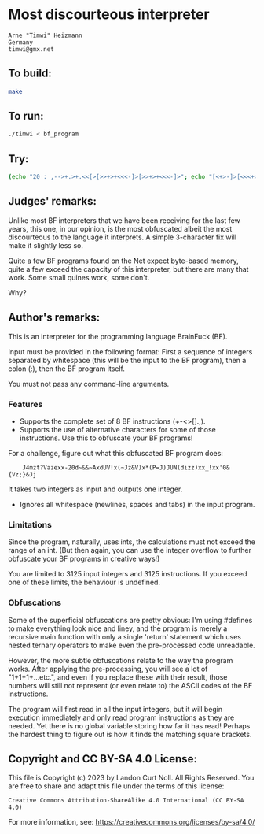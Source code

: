 # Most discourteous interpreter

    Arne "Timwi" Heizmann
    Germany
    timwi@gmx.net

## To build:

```sh
make
```

## To run:

```sh
./timwi < bf_program
```

## Try:

```sh
(echo "20 : ,-->+.>+.<<[>[>>+>+<<<-]>[>>+>+<<<-]>"; echo "[<+>-]>[<<<+>>>-]>[-]<<<<.<-]") | ./timwi
```

## Judges' remarks:

Unlike most BF interpreters that we have been receiving for the last few
years, this one, in our opinion, is the most obfuscated albeit the most
discourteous to the language it interprets. A simple 3-character fix will make
it slightly less so.

Quite a few BF programs found on the Net expect byte-based memory, quite a few
exceed the capacity of this interpreter, but there are many that work. Some
small quines work, some don't.

Why?

## Author's remarks:

This is an interpreter for the programming language BrainFuck (BF).

Input must be provided in the following format: First a sequence of integers
separated by whitespace (this will be the input to the BF program), then a
colon (:), then the BF program itself.

You must not pass any command-line arguments.

### Features

  * Supports the complete set of 8 BF instructions (+-<>[].,).
  * Supports the use of alternative characters for some of those instructions.
Use this to obfuscate your BF programs!

For a challenge, figure out what this obfuscated BF program does:

        J4mzt?Vazexx-20d~&&~AxdUV!x(~Jz&V)x*(P=J)JUN(dizz)xx_!xx'0&{Vz;}&Jj

It takes two integers as input and outputs one integer.

  * Ignores all whitespace (newlines, spaces and tabs) in the input program.

### Limitations

Since the program, naturally, uses ints, the calculations must not exceed the
range of an int. (But then again, you can use the integer overflow to further
obfuscate your BF programs in creative ways!)

You are limited to 3125 input integers and 3125 instructions. If you exceed
one of these limits, the behaviour is undefined.

### Obfuscations

Some of the superficial obfuscations are pretty obvious: I'm using #defines to
make everything look nice and liney, and the program is merely a recursive
main function with only a single 'return' statement which uses nested ternary
operators to make even the pre-processed code unreadable.

However, the more subtle obfuscations relate to the way the program works.
After applying the pre-processing, you will see a lot of "1+1+1+...etc.", and
even if you replace these with their result, those numbers will still not
represent (or even relate to) the ASCII codes of the BF instructions.

The program will first read in all the input integers, but it will begin
execution immediately and only read program instructions as they are needed.
Yet there is no global variable storing how far it has read! Perhaps the
hardest thing to figure out is how it finds the matching square brackets.

## Copyright and CC BY-SA 4.0 License:

This file is Copyright (c) 2023 by Landon Curt Noll.  All Rights Reserved.
You are free to share and adapt this file under the terms of this license:

    Creative Commons Attribution-ShareAlike 4.0 International (CC BY-SA 4.0)

For more information, see: https://creativecommons.org/licenses/by-sa/4.0/
